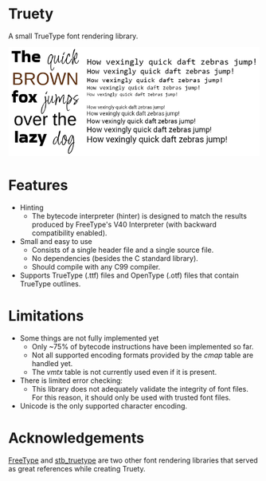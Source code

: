 # Truety
A small TrueType font rendering library.

![](./images/demo_image.png)
# Features
- Hinting
  - The bytecode interpreter (hinter) is designed to match the results produced by FreeType's V40 Interpreter (with backward compatibility enabled).
- Small and easy to use
  - Consists of a single header file and a single source file.
  - No dependencies (besides the C standard library).
  - Should compile with any C99 compiler.
- Supports TrueType (.ttf) files and OpenType (.otf) files that contain TrueType outlines.

# Limitations
- Some things are not fully implemented yet
    - Only ~75% of bytecode instructions have been implemented so far.
    - Not all supported encoding formats provided by the *cmap* table are handled yet.
    - The *vmtx* table is not currently used even if it is present.
- There is limited error checking:
    - This library does not adequately validate the integrity of font files. For this reason, it should only be used with trusted font files.
- Unicode is the only supported character encoding.

# Acknowledgements
[FreeType](https://freetype.org/) and [stb_truetype](https://github.com/nothings/stb/blob/master/stb_truetype.h) are two other font rendering libraries that served as great references while creating Truety.
